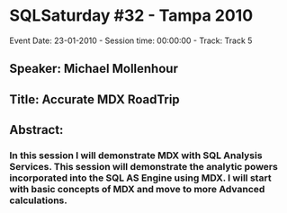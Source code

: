 # SQLSaturday #32 - Tampa 2010
Event Date: 23-01-2010 - Session time: 00:00:00 - Track: Track 5
## Speaker: Michael Mollenhour
## Title: Accurate MDX RoadTrip
## Abstract:
### In this session I will demonstrate MDX with SQL Analysis Services. This session will demonstrate the analytic powers incorporated into the SQL AS Engine using MDX. I will start with basic concepts of MDX and move to more Advanced calculations.
